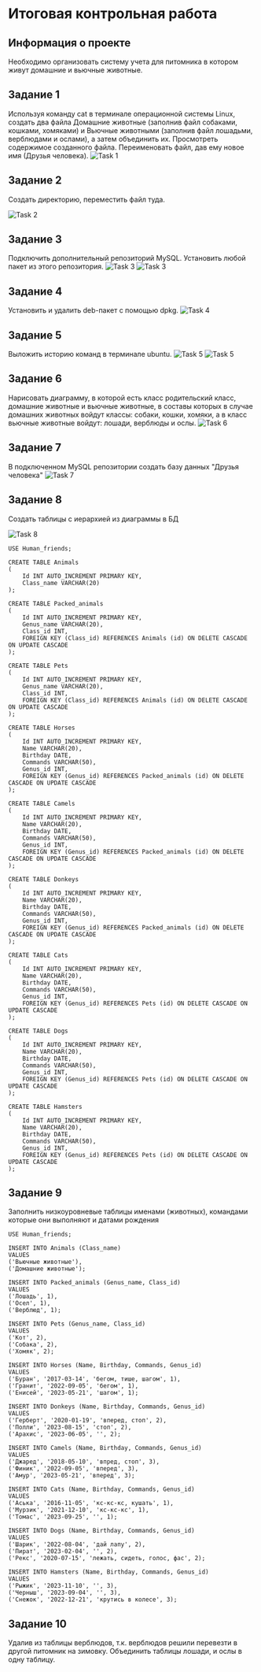 # Итоговая контрольная работа

## Информация о проекте
Необходимо организовать систему учета для питомника в котором живут домашние и вьючные животные.

## Задание 1
Используя команду cat в терминале операционной системы Linux, создать два файла Домашние животные 
(заполнив файл собаками, кошками, хомяками) и Вьючные животными (заполнив файл лошадьми, верблюдами и
ослами), а затем объединить их. Просмотреть содержимое созданного файла. 
Переименовать файл, дав ему новое имя (Друзья человека).
![Task 1](https://github.com/dmitrbah/FInal_GeekBrains_Project/blob/master/Images/Task_1.png)

## Задание 2
Создать директорию, переместить файл туда.

![Task 2](https://github.com/dmitrbah/FInal_GeekBrains_Project/blob/master/Images/Task_2.png)

## Задание 3
Подключить дополнительный репозиторий MySQL. Установить любой пакет из этого репозитория.
![Task 3](https://github.com/dmitrbah/FInal_GeekBrains_Project/blob/master/Images/Task_3.1.png)
![Task 3](https://github.com/dmitrbah/FInal_GeekBrains_Project/blob/master/Images/Task_3.2.png)

## Задание 4
Установить и удалить deb-пакет с помощью dpkg.
![Task 4](https://github.com/dmitrbah/FInal_GeekBrains_Project/blob/master/Images/Task_4.png)

## Задание 5
Выложить историю команд в терминале ubuntu.
![Task 5](https://github.com/dmitrbah/FInal_GeekBrains_Project/blob/master/Images/Task_5.1.png)
![Task 5](https://github.com/dmitrbah/FInal_GeekBrains_Project/blob/master/Images/Task_5.2.png)

## Задание 6
Нарисовать диаграмму, в которой есть класс родительский класс, домашние животные и 
вьючные животные, в составы которых в случае домашних животных войдут классы: собаки, 
кошки, хомяки, а в класс вьючные животные войдут: лошади, верблюды и ослы.
![Task 6](https://github.com/dmitrbah/FInal_GeekBrains_Project/blob/master/Images/Task_6.png)

## Задание 7
В подключенном MySQL репозитории создать базу данных "Друзья человека"
![Task 7](https://github.com/dmitrbah/FInal_GeekBrains_Project/blob/master/Images/Task_7.png)

## Задание 8
Создать таблицы с иерархией из диаграммы в БД

![Task 8](https://github.com/dmitrbah/FInal_GeekBrains_Project/blob/master/Images/Task_8.png)
```
USE Human_friends;

CREATE TABLE Animals
(
	Id INT AUTO_INCREMENT PRIMARY KEY, 
	Class_name VARCHAR(20)
);

CREATE TABLE Packed_animals
(
	Id INT AUTO_INCREMENT PRIMARY KEY,
    Genus_name VARCHAR(20),
    Class_id INT,
    FOREIGN KEY (Class_id) REFERENCES Animals (id) ON DELETE CASCADE ON UPDATE CASCADE
);

CREATE TABLE Pets
(
	Id INT AUTO_INCREMENT PRIMARY KEY,
    Genus_name VARCHAR(20),
    Class_id INT,
    FOREIGN KEY (Class_id) REFERENCES Animals (id) ON DELETE CASCADE ON UPDATE CASCADE
);

CREATE TABLE Horses
(
	Id INT AUTO_INCREMENT PRIMARY KEY,
    Name VARCHAR(20),
    Birthday DATE,
    Commands VARCHAR(50),
    Genus_id INT,
    FOREIGN KEY (Genus_id) REFERENCES Packed_animals (id) ON DELETE CASCADE ON UPDATE CASCADE
);

CREATE TABLE Camels
(
	Id INT AUTO_INCREMENT PRIMARY KEY,
    Name VARCHAR(20),
    Birthday DATE,
    Commands VARCHAR(50),
    Genus_id INT,
    FOREIGN KEY (Genus_id) REFERENCES Packed_animals (id) ON DELETE CASCADE ON UPDATE CASCADE
);

CREATE TABLE Donkeys
(
	Id INT AUTO_INCREMENT PRIMARY KEY,
    Name VARCHAR(20),
    Birthday DATE,
    Commands VARCHAR(50),
    Genus_id INT,
    FOREIGN KEY (Genus_id) REFERENCES Packed_animals (id) ON DELETE CASCADE ON UPDATE CASCADE
);

CREATE TABLE Cats
(
	Id INT AUTO_INCREMENT PRIMARY KEY,
    Name VARCHAR(20),
    Birthday DATE,
    Commands VARCHAR(50),
    Genus_id INT,
    FOREIGN KEY (Genus_id) REFERENCES Pets (id) ON DELETE CASCADE ON UPDATE CASCADE
);

CREATE TABLE Dogs
(
	Id INT AUTO_INCREMENT PRIMARY KEY,
    Name VARCHAR(20),
    Birthday DATE,
    Commands VARCHAR(50),
    Genus_id INT,
    FOREIGN KEY (Genus_id) REFERENCES Pets (id) ON DELETE CASCADE ON UPDATE CASCADE
);

CREATE TABLE Hamsters
(
	Id INT AUTO_INCREMENT PRIMARY KEY,
    Name VARCHAR(20),
    Birthday DATE,
    Commands VARCHAR(50),
    Genus_id INT,
    FOREIGN KEY (Genus_id) REFERENCES Pets (id) ON DELETE CASCADE ON UPDATE CASCADE
);
```
## Задание 9
Заполнить низкоуровневые таблицы именами (животных), командами которые они выполняют и датами рождения
```
USE Human_friends;

INSERT INTO Animals (Class_name)
VALUES 
('Вьючные животные'),
('Домашние животные');

INSERT INTO Packed_animals (Genus_name, Class_id)
VALUES
('Лошадь', 1),
('Осел', 1),
('Верблюд', 1);

INSERT INTO Pets (Genus_name, Class_id)
VALUES
('Кот', 2),
('Собака', 2),
('Хомяк', 2);

INSERT INTO Horses (Name, Birthday, Commands, Genus_id)
VALUES
('Буран', '2017-03-14', 'бегом, тише, шагом', 1),
('Гранит', '2022-09-05', 'бегом', 1),
('Енисей', '2023-05-21', 'шагом', 1);

INSERT INTO Donkeys (Name, Birthday, Commands, Genus_id)
VALUES
('Герберт', '2020-01-19', 'вперед, стоп', 2),
('Полли', '2023-08-15', 'стоп', 2),
('Арахис', '2023-06-05', '', 2);

INSERT INTO Camels (Name, Birthday, Commands, Genus_id)
VALUES
('Джаред', '2018-05-10', 'впред, стоп', 3),
('Финик', '2022-09-05', 'вперед', 3),
('Амур', '2023-05-21', 'вперед', 3);

INSERT INTO Cats (Name, Birthday, Commands, Genus_id)
VALUES
('Аська', '2016-11-05', 'кс-кс-кс, кушать', 1),
('Мурзик', '2021-12-10', 'кс-кс-кс', 1),
('Томас', '2023-09-25', '', 1);

INSERT INTO Dogs (Name, Birthday, Commands, Genus_id)
VALUES
('Шарик', '2022-08-04', 'дай лапу', 2),
('Пират', '2023-02-04', '', 2),
('Рекс', '2020-07-15', 'лежать, сидеть, голос, фас', 2);

INSERT INTO Hamsters (Name, Birthday, Commands, Genus_id)
VALUES
('Рыжик', '2023-11-10', '', 3),
('Черныш', '2023-09-04', '', 3),
('Снежок', '2022-12-21', 'крутись в колесе', 3);
```

## Задание 10
Удалив из таблицы верблюдов, т.к. верблюдов решили перевезти в другой
питомник на зимовку. Объединить таблицы лошади, и ослы в одну таблицу.
